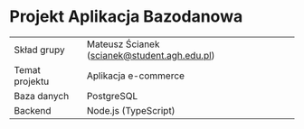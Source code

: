 # Projekt Aplikacja Bazodanowa

|                |                                              |
| -------------- | -------------------------------------------- |
| Skład grupy    | Mateusz Ścianek (scianek@student.agh.edu.pl) |
| Temat projektu | Aplikacja e-commerce                         |
| Baza danych    | PostgreSQL                                   |
| Backend        | Node.js (TypeScript)                         |
